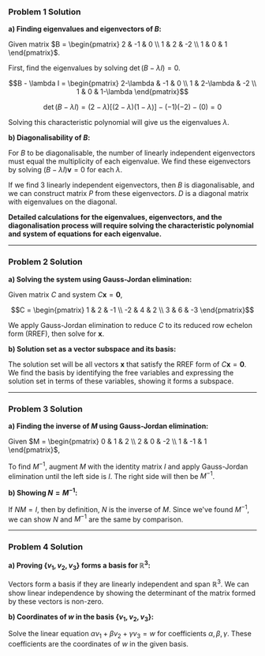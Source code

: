 ### Problem 1 Solution

**a) Finding eigenvalues and eigenvectors of $B$:**

Given matrix $B = \begin{pmatrix} 2 & -1 & 0 \\ 1 & 2 & -2 \\ 1 & 0 & 1 \end{pmatrix}$.

First, find the eigenvalues by solving $\det(B - \lambda I) = 0$.

$$B - \lambda I = \begin{pmatrix} 2-\lambda & -1 & 0 \\ 1 & 2-\lambda & -2 \\ 1 & 0 & 1-\lambda \end{pmatrix}$$

$$\det(B - \lambda I) = (2-\lambda)[(2-\lambda)(1-\lambda)] - (-1)(-2) - (0) = 0$$

Solving this characteristic polynomial will give us the eigenvalues $\lambda$.

**b) Diagonalisability of $B$:**

For $B$ to be diagonalisable, the number of linearly independent eigenvectors must equal the multiplicity of each eigenvalue. We find these eigenvectors by solving $(B - \lambda I)\mathbf{v} = 0$ for each $\lambda$.

If we find 3 linearly independent eigenvectors, then $B$ is diagonalisable, and we can construct matrix $P$ from these eigenvectors. $D$ is a diagonal matrix with eigenvalues on the diagonal.

**Detailed calculations for the eigenvalues, eigenvectors, and the diagonalisation process will require solving the characteristic polynomial and system of equations for each eigenvalue.**

---

### Problem 2 Solution

**a) Solving the system using Gauss-Jordan elimination:**

Given matrix $C$ and system $C\mathbf{x} = \mathbf{0}$,

$$C = \begin{pmatrix} 1 & 2 & -1 \\ -2 & 4 & 2 \\ 3 & 6 & -3 \end{pmatrix}$$

We apply Gauss-Jordan elimination to reduce $C$ to its reduced row echelon form (RREF), then solve for $\mathbf{x}$.

**b) Solution set as a vector subspace and its basis:**

The solution set will be all vectors $\mathbf{x}$ that satisfy the RREF form of $C\mathbf{x} = \mathbf{0}$. We find the basis by identifying the free variables and expressing the solution set in terms of these variables, showing it forms a subspace.

---

### Problem 3 Solution

**a) Finding the inverse of $M$ using Gauss-Jordan elimination:**

Given $M = \begin{pmatrix} 0 & 1 & 2 \\ 2 & 0 & -2 \\ 1 & -1 & 1 \end{pmatrix}$,

To find $M^{-1}$, augment $M$ with the identity matrix $I$ and apply Gauss-Jordan elimination until the left side is $I$. The right side will then be $M^{-1}$.

**b) Showing $N = M^{-1}$:**

If $NM = I$, then by definition, $N$ is the inverse of $M$. Since we've found $M^{-1}$, we can show $N$ and $M^{-1}$ are the same by comparison.

---

### Problem 4 Solution

**a) Proving $\{v_1, v_2, v_3\}$ forms a basis for $\mathbb{R}^3$:**

Vectors form a basis if they are linearly independent and span $\mathbb{R}^3$. We can show linear independence by showing the determinant of the matrix formed by these vectors is non-zero.

**b) Coordinates of $w$ in the basis $\{v_1, v_2, v_3\}$:**

Solve the linear equation $\alpha v_1 + \beta v_2 + \gamma v_3 = w$ for coefficients $\alpha, \beta, \gamma$. These coefficients are the coordinates of $w$ in the given basis.